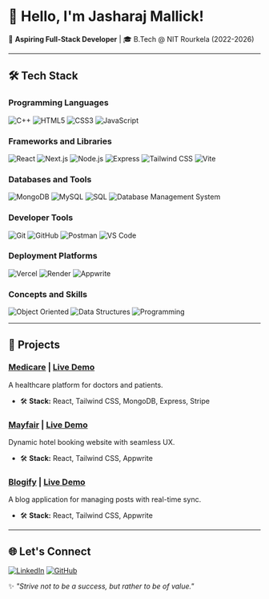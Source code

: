 # 👋 Hello, I'm Jasharaj Mallick!

🚀 **Aspiring Full-Stack Developer** | 🎓 B.Tech @ NIT Rourkela (2022-2026)

---

## 🛠 Tech Stack
### Programming Languages
![C++](https://img.shields.io/badge/-C++-00599C?style=flat-square&logo=c%2B%2B&logoColor=white)
![HTML5](https://img.shields.io/badge/-HTML5-E34F26?style=flat-square&logo=html5&logoColor=white)
![CSS3](https://img.shields.io/badge/-CSS3-1572B6?style=flat-square&logo=css3&logoColor=white)
![JavaScript](https://img.shields.io/badge/-JavaScript-F7DF1E?style=flat-square&logo=javascript&logoColor=black)

### Frameworks and Libraries
![React](https://img.shields.io/badge/-React-61DAFB?style=flat-square&logo=react&logoColor=black)
![Next.js](https://img.shields.io/badge/-Next.js-000000?style=flat-square&logo=next.js&logoColor=white)
![Node.js](https://img.shields.io/badge/-Node.js-339933?style=flat-square&logo=node.js&logoColor=white)
![Express](https://img.shields.io/badge/-Express-000000?style=flat-square&logo=express&logoColor=white)
![Tailwind CSS](https://img.shields.io/badge/-Tailwind_CSS-38B2AC?style=flat-square&logo=tailwind-css&logoColor=white)
![Vite](https://img.shields.io/badge/-Vite-646CFF?style=flat-square&logo=vite&logoColor=white)

### Databases and Tools
![MongoDB](https://img.shields.io/badge/-MongoDB-47A248?style=flat-square&logo=mongodb&logoColor=white)
![MySQL](https://img.shields.io/badge/-MySQL-4479A1?style=flat-square&logo=mysql&logoColor=white)
![SQL](https://img.shields.io/badge/-SQL-CC2927?style=flat-square&logo=microsoft-sql-server&logoColor=white)
![Database Management System](https://img.shields.io/badge/-DBMS-4479A1?style=flat-square)

### Developer Tools
![Git](https://img.shields.io/badge/-Git-F05032?style=flat-square&logo=git&logoColor=white)
![GitHub](https://img.shields.io/badge/-GitHub-181717?style=flat-square&logo=github)
![Postman](https://img.shields.io/badge/-Postman-FF6C37?style=flat-square&logo=postman&logoColor=white)
![VS Code](https://img.shields.io/badge/-VS_Code-007ACC?style=flat-square&logo=visual-studio-code&logoColor=white)

### Deployment Platforms
![Vercel](https://img.shields.io/badge/-Vercel-000000?style=flat-square&logo=vercel&logoColor=white)
![Render](https://img.shields.io/badge/-Render-46E3B7?style=flat-square&logo=render&logoColor=black)
![Appwrite](https://img.shields.io/badge/-Appwrite-F02E65?style=flat-square&logo=appwrite&logoColor=white)

### Concepts and Skills
![Object Oriented](https://img.shields.io/badge/-OOP-00599C?style=flat-square)
![Data Structures](https://img.shields.io/badge/-Data_Structures-00599C?style=flat-square)
![Programming](https://img.shields.io/badge/-Programming-00599C?style=flat-square)

---

## 🌟 Projects
### [Medicare](https://github.com/Jasharaj/Medicare-Frontend) | [Live Demo](https://medicare-frontend-two.vercel.app/)
A healthcare platform for doctors and patients.
- 🛠 **Stack:** React, Tailwind CSS, MongoDB, Express, Stripe

### [Mayfair](https://github.com/Jasharaj/HotelBooking) | [Live Demo](https://hotel-booking-phi-ten.vercel.app/)
Dynamic hotel booking website with seamless UX.
- 🛠 **Stack:** React, Tailwind CSS, Appwrite

### [Blogify](https://github.com/Jasharaj/Blogify) | [Live Demo](https://blogify-fawn.vercel.app/)
A blog application for managing posts with real-time sync.
- 🛠 **Stack:** React, Tailwind CSS, Appwrite

---

## 🌐 Let's Connect
[![LinkedIn](https://img.shields.io/badge/-LinkedIn-0A66C2?style=flat-square&logo=linkedin&logoColor=white)](https://www.linkedin.com/in/jasharaj-mallick-ba7459247/)
[![GitHub](https://img.shields.io/badge/-GitHub-181717?style=flat-square&logo=github&logoColor=white)](https://github.com/Jasharaj)

✨ _"Strive not to be a success, but rather to be of value."_ 
